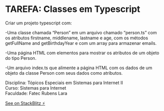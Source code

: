 # TAREFA: Classes em Typescript

Criar um projeto typescript com:

-Uma classe chamada “Person” em um arquivo chamado “person.ts” com os atributos firstname, middlename, lastname e age, com os métodos getFullName and getBirthdayYear e com um array para armazenar emails.

-Uma página HTML com elementos para mostrar os atributos de um objeto do tipo Person.

-Um arquivo index.ts que alimente a página HTML com os dados de um objeto da classe Person com seus dados como atributos.

Disciplina: Tópicos Especiais em Sistemas para Internet II
<br>
Curso: Sistemas para Internet
<br>
Faculdade: Fatec Rubens Lara 

[See on StackBlitz ⚡️](https://typescript-classes-exercicio.stackblitz.io)